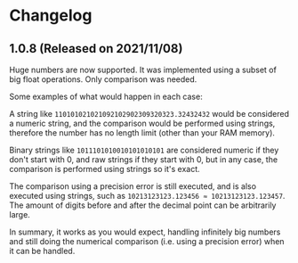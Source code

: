 # Changelog

## 1.0.8 (Released on 2021/11/08)

Huge numbers are now supported. It was implemented using a subset of big float operations. Only comparison was needed.

Some examples of what would happen in each case:

A string like `110101021021092102902309320323.32432432` would be considered a numeric string, and the comparison would be performed using strings, therefore the number has no length limit (other than your RAM memory).

Binary strings like `1011101010010101010101` are considered numeric if they don't start with 0, and raw strings if they start with 0, but in any case, the comparison is performed using strings so it's exact.

The comparison using a precision error is still executed, and is also executed using strings, such as `10213123123.123456 ≈ 10213123123.123457`. The amount of digits before and after the decimal point can be arbitrarily large.

In summary, it works as you would expect, handling infinitely big numbers and still doing the numerical comparison (i.e. using a precision error) when it can be handled.
